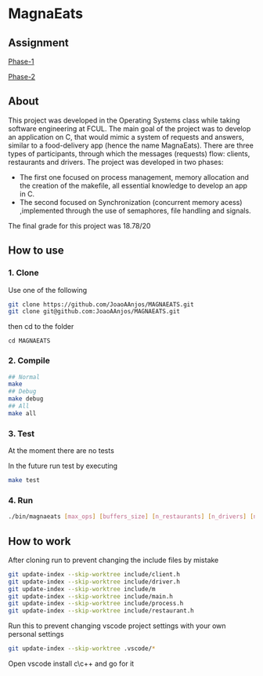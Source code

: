 # MagnaEats

## Assignment

[Phase-1](https://github.com/JoaoAAnjos/MAGNAEATS/blob/master/rsc/so2021_2022-projecto1-fase1.pdf)

[Phase-2](https://github.com/JoaoAAnjos/MAGNAEATS/blob/master/rsc/so2021_2022-projecto2_v3.pdf)

## About

This project was developed in the Operating Systems class while taking software engineering at FCUL. The main goal of the project was to develop an application on C, that would mimic a system of requests and answers, similar to a food-delivery app (hence the name MagnaEats). There are three types of participants, through which the messages (requests) flow: clients, restaurants and drivers. 
The project was developed in two phases: 
* The first one focused on process management, memory allocation and the creation of the makefile, all essential knowledge to develop an app in C.
* The second focused on Synchronization (concurrent memory acess) ,implemented through the use of semaphores, file handling and signals.

The final grade for this project was 18.78/20

## How to use

### 1. Clone

Use one of the following

```sh
git clone https://github.com/JoaoAAnjos/MAGNAEATS.git
git clone git@github.com:JoaoAAnjos/MAGNAEATS.git
```

then cd to the folder

```
cd MAGNAEATS
```

### 2. Compile

```sh
## Normal
make
## Debug
make debug
## All
make all
```

### 3. Test

At the moment there are no tests

In the future run test by executing

```sh
make test
```

### 4. Run

```sh
./bin/magnaeats [max_ops] [buffers_size] [n_restaurants] [n_drivers] [n_clients]
```


## How to work

After cloning run to prevent changing the include files by mistake

```sh
git update-index --skip-worktree include/client.h
git update-index --skip-worktree include/driver.h
git update-index --skip-worktree include/m
git update-index --skip-worktree include/main.h
git update-index --skip-worktree include/process.h
git update-index --skip-worktree include/restaurant.h
```

Run this to prevent changing vscode project settings with your own personal settings

```sh
git update-index --skip-worktree .vscode/*
```

Open vscode install c\c++ and go for it

